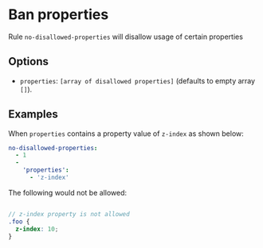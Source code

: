 # Ban properties

Rule `no-disallowed-properties` will disallow usage of certain properties

## Options

* `properties`: `[array of disallowed properties]` (defaults to empty array `[]`).

## Examples

When `properties` contains a property value of `z-index` as shown below:

```yaml
no-disallowed-properties:
  - 1
  -
    'properties':
      - 'z-index'
```

The following would not be allowed:

```scss

// z-index property is not allowed
.foo {
  z-index: 10;
}

```
